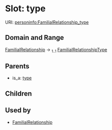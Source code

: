 
# Slot: type




URI: [personinfo:FamilialRelationship_type](https://w3id.org/linkml/examples/personinfo/FamilialRelationship_type)


## Domain and Range

[FamilialRelationship](FamilialRelationship.md) &#8594;  <sub>1..1</sub> [FamilialRelationshipType](FamilialRelationshipType.md)

## Parents

 *  is_a: [type](type.md)

## Children


## Used by

 * [FamilialRelationship](FamilialRelationship.md)

